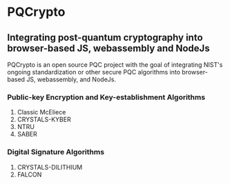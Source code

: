 PQCrypto
===

Integrating post-quantum cryptography into browser-based JS, webassembly and NodeJs
---

PQCrypto is an open source PQC project with the goal of integrating NIST's ongoing standardization or other secure PQC algorithms into browser-based JS, webassembly, and NodeJs.

### Public-key Encryption and Key-establishment Algorithms

1. Classic McEliece
2. CRYSTALS-KYBER
3. NTRU
4. SABER

### Digital Signature Algorithms

1. CRYSTALS-DILITHIUM
2. FALCON
